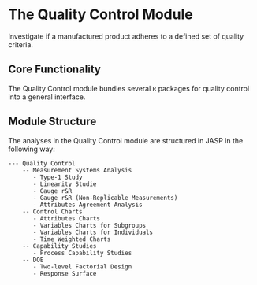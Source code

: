 # The Quality Control Module

Investigate if a manufactured product adheres to a defined set of quality criteria.

## Core Functionality

The Quality Control module bundles several `R` packages for quality control into a general interface.

## Module Structure

The analyses in the Quality Control module are structured in JASP in the following way:

```
--- Quality Control
    -- Measurement Systems Analysis
       - Type-1 Study
       - Linearity Studie
       - Gauge r&R
       - Gauge r&R (Non-Replicable Measurements)
       - Attributes Agreement Analysis
    -- Control Charts
       - Attributes Charts
       - Variables Charts for Subgroups
       - Variables Charts for Individuals
       - Time Weighted Charts
    -- Capability Studies
       - Process Capability Studies
    -- DOE
       - Two-level Factorial Design
       - Response Surface
```
